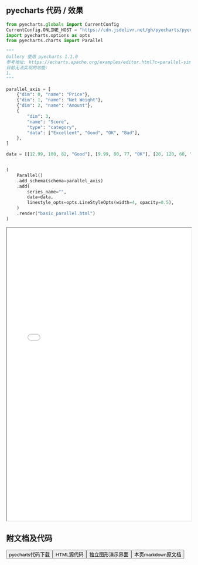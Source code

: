 
## pyecharts 代码 / 效果

```python
from pyecharts.globals import CurrentConfig
CurrentConfig.ONLINE_HOST = "https://cdn.jsdelivr.net/gh/pyecharts/pyecharts-assets@latest/assets/"
import pyecharts.options as opts
from pyecharts.charts import Parallel

"""
Gallery 使用 pyecharts 1.1.0
参考地址: https://echarts.apache.org/examples/editor.html?c=parallel-simple
目前无法实现的功能:
1、
"""

parallel_axis = [
    {"dim": 0, "name": "Price"},
    {"dim": 1, "name": "Net Weight"},
    {"dim": 2, "name": "Amount"},
    {
        "dim": 3,
        "name": "Score",
        "type": "category",
        "data": ["Excellent", "Good", "OK", "Bad"],
    },
]

data = [[12.99, 100, 82, "Good"], [9.99, 80, 77, "OK"], [20, 120, 60, "Excellent"]]


(
    Parallel()
    .add_schema(schema=parallel_axis)
    .add(
        series_name="",
        data=data,
        linestyle_opts=opts.LineStyleOpts(width=4, opacity=0.5),
    )
    .render("basic_parallel.html")
)
```

<iframe width="100%" height="800px" src="/pyecharts/Parallel/basic_parallel.html"></iframe>

## 附文档及代码

<a href="https://cdn.jsdelivr.net/gh/wfy-belief/python/docs/pyecharts/Parallel/basic_parallel.py"><button class="mybutton">pyecharts代码下载</button></a><a href="https://cdn.jsdelivr.net/gh/wfy-belief/python/docs/pyecharts/Parallel/basic_parallel.html"><button class="mybutton">HTML源代码</button></a><a href="https://python.wfyblog.cn/pyecharts/Parallel/basic_parallel.html"><button class="mybutton">独立图形演示界面</button></a><a href="https://cdn.jsdelivr.net/gh/wfy-belief/python/docs/pyecharts/Parallel/basic_parallel.md"><button class="mybutton">本页markdown原文档</button></a>